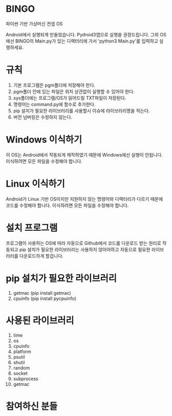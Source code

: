 # BINGO
파이썬 기반 가상머신 컨셉 OS

Android에서 실행되게 만들었습니다. Pydroid3앱으로 실행을 권장드립니다. 그외 OS에선 BINGO의 Main.py가 있는 디렉터리에 가서 'python3 Main.py'를 입력하고 실행하세요.

# 규칙
1. 기본 프로그램은 pgm폴더에 저장해야 한다.
2. pgm폴더 안에 있는 파일은 위치 상관없이 실행할 수 있어야 한다.
3. sys폴더에는 프로그램/OS가 읽어드릴 TXT파일이 저장된다.
4. 명령어는 command.py에 함수로 추가한다.
5. pip 설치가 필요한 라이브러리를 사용할시 이슈에 라이브러리명을 적는다.
6. 버전 넘버링은 수정하지 않는다.

# Windows 이식하기
이 OS는 Android에서 작동되게 제작하였기 때문에 Windows에선 실행이 안됩니다.
이식하려면 모든 파일을 수정해야 합니다.

# Linux 이식하기
Android가 Linux 기반 OS이지만 지원하지 않는 명령어와 디렉터리가 다르기 때문에 코드를 수정해야 합니다. 이식하려면 모든 파일을 수정해야 합니다.

# 설치 프로그램
프로그램이 사용하는 OS에 따라 자동으로 Github에서 코드를 다운로드 받는 원리로 작동되고 pip 설치가 필요한 라이브러리는 사용하지 않아야하고 자동으로 필요한 라이브러리를 다운로드하게 할겁니다.

# pip 설치가 필요한 라이브러리
1. getmac (pip install getmac)
2. cpuinfo (pip install pycpuinfo)

# 사용된 라이브러리
1. time
2. os
3. cpuinfo
4. platform
5. psutil
6. shutil
7. random
8. socket
9. subprocess
10. getmac

# 참여하신 분들
